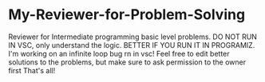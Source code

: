# My-Reviewer-for-Problem-Solving
Reviewer for Intermediate programming basic level problems. DO NOT RUN IN VSC, only understand the logic. BETTER IF YOU RUN IT IN PROGRAMIZ. I'm working on an infinite loop bug rn in vsc!
Feel free to edit better solutions to the problems, but make sure to ask permission to the owner first 
That's all!
